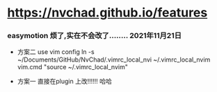 # https://nvchad.github.io/features  


### easymotion 烦了,实在不会改了........  2021年11月21日
- 方案二 
 use vim config  ln -s  ~/Documents/GitHub/NvChad/.vimrc_local_nvi ~/.vimrc_local_nvim
 vim.cmd "source ~/.vimrc_local_nvim"

- 方案一 直接在plugin 上改!!!!!! 哈哈
